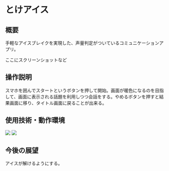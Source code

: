 # とけアイス

## 概要
手軽なアイスブレイクを実現した、声量判定がついているコミュニケーションアプリ。

ここにスクリーンショットなど

## 操作説明
スマホを囲んでスタートというボタンを押して開始。画面が暖色になるのを目指して、画面に表示される話題を利用しつつ会話をする。やめるボタンを押すと結果画面に移り、タイトル画面に戻ることが出来る。

## 使用技術・動作環境
<img src="https://img.shields.io/badge/-Flutter-02569B.svg?logo=flutter&style=plastic">
<img src="https://img.shields.io/badge/-Dart-0099E5.svg?logo=dart&style=plastic">

## 今後の展望
アイスが解けるようにする。

